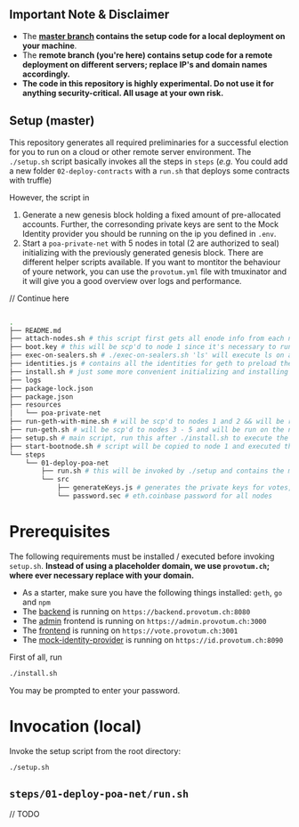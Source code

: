 ## Important Note & Disclaimer

- The **[master branch](https://github.com/provotum/setup/tree/master) contains the setup code for a local deployment on your machine**.
- The **remote branch (you're here) contains setup code for a remote deployment on different servers; replace IP's and domain names accordingly.** 
- **The code in this repository is highly experimental. Do not use it for anything security-critical. All usage at your own risk.**

## Setup (**master**)

This repository generates all required preliminaries for a successful election for you to run on a cloud or other remote server environment. The `./setup.sh` script basically invokes all the steps in `steps` (*e.g.* You could add a new folder `02-deploy-contracts` with a `run.sh` that deploys some contracts with truffle)

However, the script in 

1. Generate a new genesis block holding a fixed amount of pre-allocated accounts. Further, the corresonding private keys are sent to the Mock Identity provider you should be running on the ip you defined in `.env`.
2. Start a `poa-private-net` with 5 nodes in total (2 are authorized to seal) initializing with the previously generated genesis block. There are different helper scripts available. If you want to montitor the behaviour of youre network, you can use the `provotum.yml` file with tmuxinator and it will give you a good overview over logs and performance.

// Continue here

```bash

.
├── README.md
├── attach-nodes.sh # this script first gets all enode info from each node and then attaches all nodes to each other
├── boot.key # this will be scp'd to node 1 since it's necessary to run the bootnode
├── exec-on-sealers.sh # ./exec-on-sealers.sh 'ls' will execute ls on all servers using ssh and return results
├── identities.js # contains all the identities for geth to preload them and easily assign
├── install.sh # just some more convenient initializing and installing of submodules and the npm project for key generation
├── logs 
├── package-lock.json
├── package.json
├── resources 
│   └── poa-private-net
├── run-geth-with-mine.sh # will be scp'd to nodes 1 and 2 && will be run on the authorized nodes 1 and 2
├── run-geth.sh # will be scp'd to nodes 3 - 5 and will be run on the nodes 3 - 5 
├── setup.sh # main script, run this after ./install.sh to execute the setup
├── start-bootnode.sh # script will be copied to node 1 and executed there since it's the bootnode
└── steps
    └── 01-deploy-poa-net
        ├── run.sh # this will be invoked by ./setup and contains the main script relevant for remote deployment
        └── src
            ├── generateKeys.js # generates the private keys for votes, exports them and creates a genesis block pre-allocating those voter accounts
            └── password.sec # eth.coinbase password for all nodes
```
# Prerequisites

The following requirements must be installed / executed before invoking `setup.sh`.
**Instead of using a placeholder domain, we use `provotum.ch`; where ever necessary replace with your domain.** 

* As a starter, make sure you have the following things installed: `geth`, `go` and `npm`
* The [backend](https://github.com/provotum/backend) is running on `https://backend.provotum.ch:8080`
* The [admin](https://github.com/provotum/admin) frontend is running on `https://admin.provotum.ch:3000`
* The [frontend](https://github.com/provotum/frontend) is running on `https://vote.provotum.ch:3001`
* The [mock-identity-provider](https://github.com/provotum/mock-identity-provider) is running on `https://id.provotum.ch:8090`

First of all, run 
```bash
./install.sh
```
You may be prompted to enter your password.

# Invocation (local)
Invoke the setup script from the root directory: 
```bash
./setup.sh
```

## `steps/01-deploy-poa-net/run.sh`

// TODO
